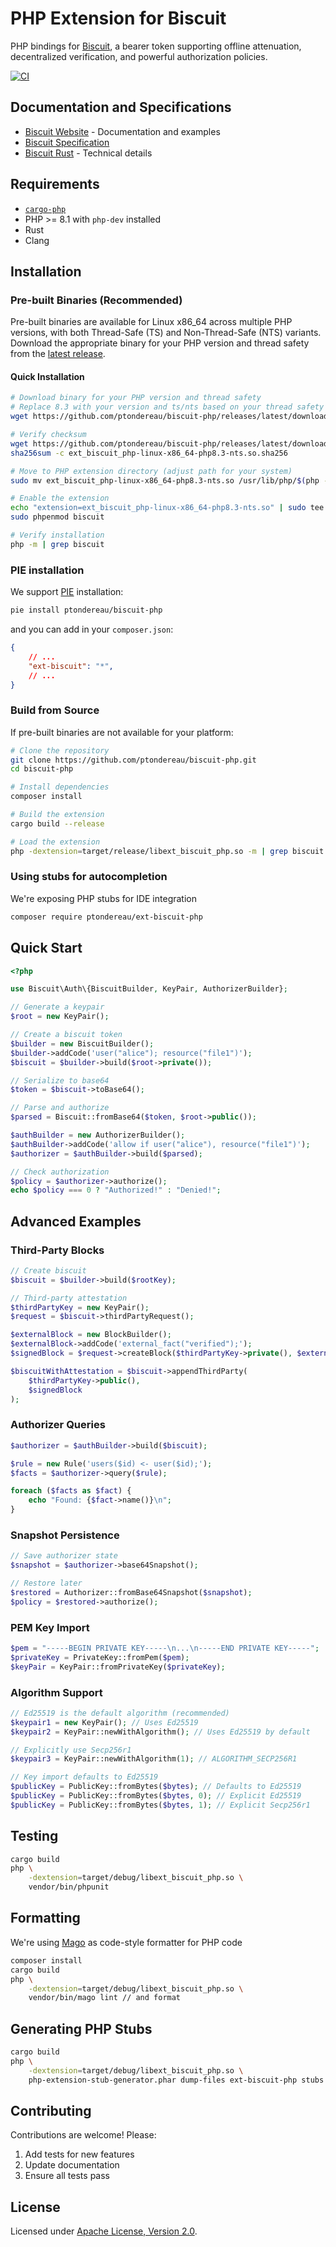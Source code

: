 # PHP Extension for Biscuit

PHP bindings for [Biscuit](https://www.biscuitsec.org), a bearer token supporting offline attenuation, decentralized verification, and powerful authorization policies.

[![CI](https://github.com/ptondereau/biscuit-php/actions/workflows/tests.yml/badge.svg)](https://github.com/ptondereau/biscuit-php/actions/workflows/tests.yml)

## Documentation and Specifications

- [Biscuit Website](https://www.biscuitsec.org) - Documentation and examples
- [Biscuit Specification](https://github.com/biscuit-auth/biscuit)
- [Biscuit Rust](https://github.com/biscuit-auth/biscuit-rust) - Technical details

## Requirements

- [`cargo-php`](https://crates.io/crates/cargo-php)
- PHP >= 8.1 with `php-dev` installed
- Rust
- Clang

## Installation

### Pre-built Binaries (Recommended)

Pre-built binaries are available for Linux x86_64 across multiple PHP versions, with both Thread-Safe (TS) and Non-Thread-Safe (NTS) variants. Download the appropriate binary for your PHP version and thread safety from the [latest release](https://github.com/ptondereau/biscuit-php/releases/latest).

#### Quick Installation

```bash
# Download binary for your PHP version and thread safety
# Replace 8.3 with your version and ts/nts based on your thread safety
wget https://github.com/ptondereau/biscuit-php/releases/latest/download/ext_biscuit_php-linux-x86_64-php8.3-nts.so

# Verify checksum
wget https://github.com/ptondereau/biscuit-php/releases/latest/download/ext_biscuit_php-linux-x86_64-php8.3-nts.so.sha256
sha256sum -c ext_biscuit_php-linux-x86_64-php8.3-nts.so.sha256

# Move to PHP extension directory (adjust path for your system)
sudo mv ext_biscuit_php-linux-x86_64-php8.3-nts.so /usr/lib/php/$(php -r 'echo PHP_MAJOR_VERSION.".".PHP_MINOR_VERSION;')/

# Enable the extension
echo "extension=ext_biscuit_php-linux-x86_64-php8.3-nts.so" | sudo tee /etc/php/$(php -r 'echo PHP_MAJOR_VERSION.".".PHP_MINOR_VERSION;')/mods-available/biscuit.ini
sudo phpenmod biscuit

# Verify installation
php -m | grep biscuit
```

### PIE installation

We support [PIE](https://github.com/php/pie/) installation:
```bash
pie install ptondereau/biscuit-php
```

and you can add in your `composer.json`:
```json
{
    // ...
    "ext-biscuit": "*",
    // ...
}
```


### Build from Source

If pre-built binaries are not available for your platform:

```bash
# Clone the repository
git clone https://github.com/ptondereau/biscuit-php.git
cd biscuit-php

# Install dependencies
composer install

# Build the extension
cargo build --release

# Load the extension
php -dextension=target/release/libext_biscuit_php.so -m | grep biscuit
```

### Using stubs for autocompletion

We're exposing PHP stubs for IDE integration

```bash
composer require ptondereau/ext-biscuit-php
```

## Quick Start

```php
<?php

use Biscuit\Auth\{BiscuitBuilder, KeyPair, AuthorizerBuilder};

// Generate a keypair
$root = new KeyPair();

// Create a biscuit token
$builder = new BiscuitBuilder();
$builder->addCode('user("alice"); resource("file1")');
$biscuit = $builder->build($root->private());

// Serialize to base64
$token = $biscuit->toBase64();

// Parse and authorize
$parsed = Biscuit::fromBase64($token, $root->public());

$authBuilder = new AuthorizerBuilder();
$authBuilder->addCode('allow if user("alice"), resource("file1")');
$authorizer = $authBuilder->build($parsed);

// Check authorization
$policy = $authorizer->authorize();
echo $policy === 0 ? "Authorized!" : "Denied!";
```

## Advanced Examples

### Third-Party Blocks

```php
// Create biscuit
$biscuit = $builder->build($rootKey);

// Third-party attestation
$thirdPartyKey = new KeyPair();
$request = $biscuit->thirdPartyRequest();

$externalBlock = new BlockBuilder();
$externalBlock->addCode('external_fact("verified");');
$signedBlock = $request->createBlock($thirdPartyKey->private(), $externalBlock);

$biscuitWithAttestation = $biscuit->appendThirdParty(
    $thirdPartyKey->public(),
    $signedBlock
);
```

### Authorizer Queries

```php
$authorizer = $authBuilder->build($biscuit);

$rule = new Rule('users($id) <- user($id);');
$facts = $authorizer->query($rule);

foreach ($facts as $fact) {
    echo "Found: {$fact->name()}\n";
}
```

### Snapshot Persistence

```php
// Save authorizer state
$snapshot = $authorizer->base64Snapshot();

// Restore later
$restored = Authorizer::fromBase64Snapshot($snapshot);
$policy = $restored->authorize();
```

### PEM Key Import

```php
$pem = "-----BEGIN PRIVATE KEY-----\n...\n-----END PRIVATE KEY-----";
$privateKey = PrivateKey::fromPem($pem);
$keyPair = KeyPair::fromPrivateKey($privateKey);
```

### Algorithm Support

```php
// Ed25519 is the default algorithm (recommended)
$keypair1 = new KeyPair(); // Uses Ed25519
$keypair2 = KeyPair::newWithAlgorithm(); // Uses Ed25519 by default

// Explicitly use Secp256r1
$keypair3 = KeyPair::newWithAlgorithm(1); // ALGORITHM_SECP256R1

// Key import defaults to Ed25519
$publicKey = PublicKey::fromBytes($bytes); // Defaults to Ed25519
$publicKey = PublicKey::fromBytes($bytes, 0); // Explicit Ed25519
$publicKey = PublicKey::fromBytes($bytes, 1); // Explicit Secp256r1
```

## Testing

```bash
cargo build
php \
    -dextension=target/debug/libext_biscuit_php.so \
    vendor/bin/phpunit
```

## Formatting

We're using [Mago](https://mago.carthage.software/) as code-style formatter for PHP code

```bash
composer install
cargo build
php \
    -dextension=target/debug/libext_biscuit_php.so \
    vendor/bin/mago lint // and format
```

## Generating PHP Stubs

```bash
cargo build
php \
    -dextension=target/debug/libext_biscuit_php.so \
    php-extension-stub-generator.phar dump-files ext-biscuit-php stubs
```

## Contributing

Contributions are welcome! Please:

1. Add tests for new features
3. Update documentation
4. Ensure all tests pass

## License

Licensed under [Apache License, Version 2.0](./LICENSE).
